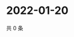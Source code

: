 # 2022-01-20

共 0 条

<!-- BEGIN WEIBO -->
<!-- 最后更新时间 Thu Jan 20 2022 01:13:22 GMT+0800 (China Standard Time) -->

<!-- END WEIBO -->
